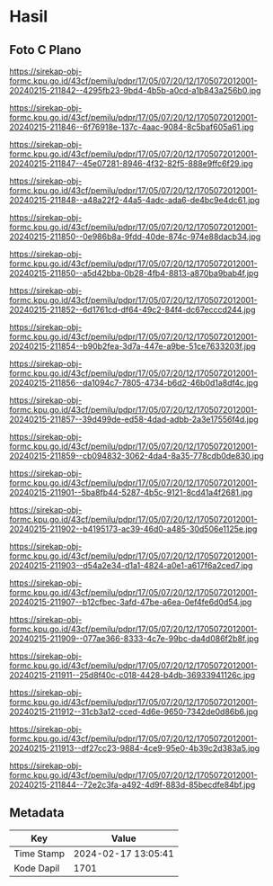 # Hasil

## Foto C Plano

https://sirekap-obj-formc.kpu.go.id/43cf/pemilu/pdpr/17/05/07/20/12/1705072012001-20240215-211842--4295fb23-9bd4-4b5b-a0cd-a1b843a256b0.jpg

https://sirekap-obj-formc.kpu.go.id/43cf/pemilu/pdpr/17/05/07/20/12/1705072012001-20240215-211846--6f76918e-137c-4aac-9084-8c5baf605a61.jpg

https://sirekap-obj-formc.kpu.go.id/43cf/pemilu/pdpr/17/05/07/20/12/1705072012001-20240215-211847--45e07281-8946-4f32-82f5-888e9ffc6f29.jpg

https://sirekap-obj-formc.kpu.go.id/43cf/pemilu/pdpr/17/05/07/20/12/1705072012001-20240215-211848--a48a22f2-44a5-4adc-ada6-de4bc9e4dc61.jpg

https://sirekap-obj-formc.kpu.go.id/43cf/pemilu/pdpr/17/05/07/20/12/1705072012001-20240215-211850--0e986b8a-9fdd-40de-874c-974e88dacb34.jpg

https://sirekap-obj-formc.kpu.go.id/43cf/pemilu/pdpr/17/05/07/20/12/1705072012001-20240215-211850--a5d42bba-0b28-4fb4-8813-a870ba9bab4f.jpg

https://sirekap-obj-formc.kpu.go.id/43cf/pemilu/pdpr/17/05/07/20/12/1705072012001-20240215-211852--6d1761cd-df64-49c2-84f4-dc67ecccd244.jpg

https://sirekap-obj-formc.kpu.go.id/43cf/pemilu/pdpr/17/05/07/20/12/1705072012001-20240215-211854--b90b2fea-3d7a-447e-a9be-51ce7633203f.jpg

https://sirekap-obj-formc.kpu.go.id/43cf/pemilu/pdpr/17/05/07/20/12/1705072012001-20240215-211856--da1094c7-7805-4734-b6d2-46b0d1a8df4c.jpg

https://sirekap-obj-formc.kpu.go.id/43cf/pemilu/pdpr/17/05/07/20/12/1705072012001-20240215-211857--39d499de-ed58-4dad-adbb-2a3e17556f4d.jpg

https://sirekap-obj-formc.kpu.go.id/43cf/pemilu/pdpr/17/05/07/20/12/1705072012001-20240215-211859--cb094832-3062-4da4-8a35-778cdb0de830.jpg

https://sirekap-obj-formc.kpu.go.id/43cf/pemilu/pdpr/17/05/07/20/12/1705072012001-20240215-211901--5ba8fb44-5287-4b5c-9121-8cd41a4f2681.jpg

https://sirekap-obj-formc.kpu.go.id/43cf/pemilu/pdpr/17/05/07/20/12/1705072012001-20240215-211902--b4195173-ac39-46d0-a485-30d506e1125e.jpg

https://sirekap-obj-formc.kpu.go.id/43cf/pemilu/pdpr/17/05/07/20/12/1705072012001-20240215-211903--d54a2e34-d1a1-4824-a0e1-a617f6a2ced7.jpg

https://sirekap-obj-formc.kpu.go.id/43cf/pemilu/pdpr/17/05/07/20/12/1705072012001-20240215-211907--b12cfbec-3afd-47be-a6ea-0ef4fe6d0d54.jpg

https://sirekap-obj-formc.kpu.go.id/43cf/pemilu/pdpr/17/05/07/20/12/1705072012001-20240215-211909--077ae366-8333-4c7e-99bc-da4d086f2b8f.jpg

https://sirekap-obj-formc.kpu.go.id/43cf/pemilu/pdpr/17/05/07/20/12/1705072012001-20240215-211911--25d8f40c-c018-4428-b4db-36933941126c.jpg

https://sirekap-obj-formc.kpu.go.id/43cf/pemilu/pdpr/17/05/07/20/12/1705072012001-20240215-211912--31cb3a12-cced-4d6e-9650-7342de0d86b6.jpg

https://sirekap-obj-formc.kpu.go.id/43cf/pemilu/pdpr/17/05/07/20/12/1705072012001-20240215-211913--df27cc23-9884-4ce9-95e0-4b39c2d383a5.jpg

https://sirekap-obj-formc.kpu.go.id/43cf/pemilu/pdpr/17/05/07/20/12/1705072012001-20240215-211844--72e2c3fa-a492-4d9f-883d-85becdfe84bf.jpg


## Metadata

| Key        | Value               |
| ---------- | ------------------- |
| Time Stamp | 2024-02-17 13:05:41 |
| Kode Dapil | 1701                |



